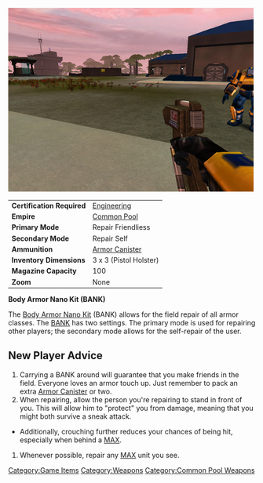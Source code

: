 ![](images/PSScreenShot0256.jpg "PSScreenShot0256.jpg")

|                            |                                             |
| -------------------------- | ------------------------------------------- |
| **Certification Required** | [Engineering](Engineering "wikilink")       |
| **Empire**                 | [Common Pool](Common_Pool "wikilink")       |
| **Primary Mode**           | Repair Friendliess                          |
| **Secondary Mode**         | Repair Self                                 |
| **Ammunition**             | [Armor Canister](Armor_Canister "wikilink") |
| **Inventory Dimensions**   | 3 x 3 (Pistol Holster)                      |
| **Magazine Capacity**      | 100                                         |
| **Zoom**                   | None                                        |

**Body Armor Nano Kit (BANK)**

The [Body Armor Nano Kit](Body_Armor_Nano_Kit "wikilink") (BANK) allows
for the field repair of all armor classes. The
[BANK](Body_Armor_Nano_Kit "wikilink") has two settings. The primary
mode is used for repairing other players; the secondary mode allows for
the self-repair of the user.

## New Player Advice

1.  Carrying a BANK around will guarantee that you make friends in the
    field. Everyone loves an armor touch up. Just remember to pack an
    extra [Armor Canister](Armor_Canister "wikilink") or two.
2.  When repairing, allow the person you're repairing to stand in front
    of you. This will allow him to "protect" you from damage, meaning
    that you might both survive a sneak attack.

- Additionally, crouching further reduces your chances of being hit,
  especially when behind a
  [MAX](Mechanized_Armored_Exo-Suit "wikilink").

1.  Whenever possible, repair any
    [MAX](Mechanized_Armored_Exo-Suit "wikilink") unit you see.

[Category:Game Items](Category:Game_Items "wikilink")
[Category:Weapons](Category:Weapons "wikilink") [Category:Common Pool
Weapons](Category:Common_Pool_Weapons "wikilink")
